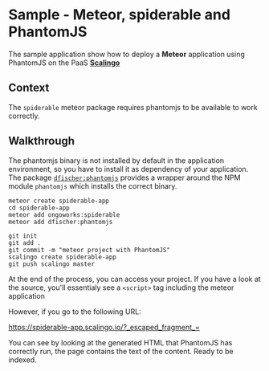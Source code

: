 # Sample - Meteor, spiderable and PhantomJS

The sample application show how to deploy a __Meteor__ application using PhantomJS
on the PaaS [__Scalingo__](https://scalingo.com)

## Context

The `spiderable` meteor package requires phantomjs to be available to work correctly.

## Walkthrough

The phantomjs binary is not installed by default in the application environment, so 
you have to install it as dependency of your application. The package
[`dfischer:phantomjs`](https://atmospherejs.com/dfischer/phantomjs) provides a wrapper
around the NPM module `phantomjs` which installs the correct binary.

```shell
meteor create spiderable-app
cd spiderable-app
meteor add ongoworks:spiderable
meteor add dfischer:phantomjs

git init
git add .
git commit -m "meteor project with PhantomJS"
scalingo create spiderable-app
git push scalingo master
```

At the end of the process, you can access your project. If you have a look at the source,
you'll essentialy see a `<script>` tag including the meteor application

However, if you go to the following URL:

https://spiderable-app.scalingo.io/?_escaped_fragment_=

You can see by looking at the generated HTML that PhantomJS has correctly run, the page
contains the text of the content. Ready to be indexed.
